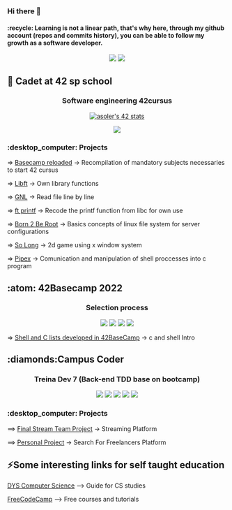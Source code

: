 ### Hi there 👋 

<h4>
:recycle:
   Learning is not a linear path, that's why here, through my github account (repos and commits history), you can be able to follow my growth as a software developer.
</h4>

<p align="center">
<img src="https://github-readme-stats.vercel.app/api/top-langs/?username=angelasoler&theme=blue-green"> 
	
<img src="https://github-readme-stats.vercel.app/api?username=angelasoler&theme=blue-green">
</p>

<h2>
	🌱 Cadet at 42 sp school
	
</h2>

<h3 align="center">
	Software engineering 42cursus
</h3>

<p align="center">
<a href="https://github.com/JaeSeoKim/badge42"><img src="https://badge42.vercel.app/api/v2/cl263316l006809l0mxrfwgrw/stats?cursusId=21&coalitionId=undefined" alt="asoler's 42 stats" /></a>
</p>

<p align="center">
<img src="https://img.shields.io/badge/C-00599C?style=for-the-badge&logo=c&logoColor=white">
</p>

<h3>
:desktop_computer: Projects
</h3>

  => [Basecamp reloaded](https://github.com/angelasoler/Basecamp-Reloaded) -> Recompilation of mandatory subjects necessaries to start 42 cursus

  => [Libft](https://github.com/angelasoler/Libft) -> Own library functions
       
  => [GNL](https://github.com/angelasoler/GNL) -> Read file line by line
  
  => [ft printf](https://github.com/angelasoler/ft_printf) ->  Recode the printf function from libc for own use
  
  => [Born 2 Be Root](https://github.com/angelasoler/Born2BRoot) ->  Basics concepts of linux file system for server configurations
  
  => [So Long](https://github.com/angelasoler/So-long) ->  2d game using x window system
  
  => [Pipex](https://github.com/angelasoler/pipex) -> Comunication and manipulation of shell proccesses into c program
  
<h2>	
  :atom: 42Basecamp 2022
</h2>

<h3 align="center">
	Selection process
</h3>

<p align="center">
<img src="https://img.shields.io/badge/C-00599C?style=for-the-badge&logo=c&logoColor=white"> <img src="https://img.shields.io/badge/Shell_Script-121011?style=for-the-badge&logo=gnu-bash&logoColor=white"> <img src="https://img.shields.io/badge/GNU%20Bash-4EAA25?style=for-the-badge&logo=GNU%20Bash&logoColor=white"> <img src="https://img.shields.io/badge/GIT-E44C30?style=for-the-badge&logo=git&logoColor=white">
</p>

=> [Shell and C lists developed in 42BaseCamp](https://github.com/angelasoler/BaseCamp42-2022) -> c and shell Intro

<h2>
:diamonds:Campus Coder

</h2>	
 
<h3 align="center">
Treina Dev 7 (Back-end TDD base on bootcamp)
</h3>
<p align="center">
<img src="https://img.shields.io/badge/Ruby-CC342D?style=for-the-badge&logo=ruby&logoColor=white"> <img src="https://img.shields.io/badge/rails-%23CC0000.svg?style=for-the-badge&logo=ruby-on-rails&logoColor=white"> <img src="https://img.shields.io/badge/Bootstrap-563D7C?style=for-the-badge&logo=bootstrap&logoColor=white"> <img src="https://img.shields.io/badge/SQLite-07405E?style=for-the-badge&logo=sqlite&logoColor=white"> <img src="https://img.shields.io/badge/GIT-E44C30?style=for-the-badge&logo=git&logoColor=white">
</p>

<h3>
:desktop_computer: Projects
</h3>
 
   ==> [Final Stream Team Project](https://github.com/TreinaDev/stream-alpha) -> Streaming Platform
     
   ==> [Personal Project](https://github.com/angelasoler/Tech_Freelance_Project) -> Search For Freelancers Platform
       
<h2>
	⚡Some interesting links for self taught education
</h2>

[DYS Computer Science](https://github.com/jamesleeat/TeachYourselfCS-ES/blob/main/TeachYourselfCS-ES.md) --> Guide for CS studies

[FreeCodeCamp](https://www.freecodecamp.org/) --> Free courses and tutorials

 
 


<!--
**angelasoler/angelasoler** is a ✨ _special_ ✨ repository because its `README.md` (this file) appears on your GitHub profile.

Here are some ideas to get you started:

- 🔭 I’m currently working on ...
- 🌱 I’m currently learning ...
- 👯 I’m looking to collaborate on ...
- 🤔 I’m looking for help with ...
- 💬 Ask me about ...
- 📫 How to reach me: ...
- 😄 Pronouns: ...
- ⚡ Fun fact: ...
-->
